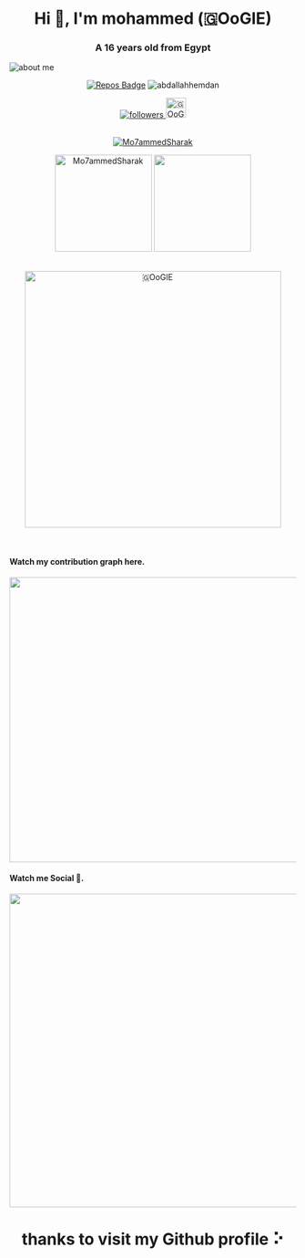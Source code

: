 <h1 align="center">Hi 👋, I'm mohammed (🇬OoGlE)</h1>
<h3 align="center">A 16 years old  from Egypt</h3>
<img alt="about me" src="https://user-images.githubusercontent.com/67878024/147480040-14819974-3694-4a5f-8233-048ac1e011ac.png">
<div align="center">   

[![Repos Badge](https://badges.pufler.dev/repos/Mo7ammedSharak)](https://badges.pufler.dev)
<img src="https://komarev.com/ghpvc/?username=Mo7ammedSharak&label=Profile%20views&color=0e75b6&style=flat" alt="abdallahhemdan" />

</div>
<div align="center">
  
<a href="https://quora.com/profile/Mohammed-Sharaki">
<img alt="followers" title="Follow me on quora" src="https://user-images.githubusercontent.com/67878024/139280354-284c728c-4ad8-45a8-8e86-6878ad63ebd1.png">
</a>

  
  <a href="https://mo7ammedsharak.hashnode.dev/">
  <img alt="🇬OoGlE's hashnode" width="35px" src="https://seeklogo.com/images/H/hashnode-logo-B114767E70-seeklogo.com.png" draggable="false" />
</a>
  
  </div>
  <br>
<p align="center"> <a href="https://github.com/ryo-ma/github-profile-trophy"><img src="https://github-profile-trophy.vercel.app/?username=Mo7ammedSharak&theme=onedark&margin-w=15&margin-h=15&column=7" alt="Mo7ammedSharak" /></a> </p>

<div height="170" align="center">
<img height="170"  src="https://github-readme-stats.vercel.app/api?username=Mo7ammedSharak&count_private=true&include_all_commits=true&theme=onedark" alt="Mo7ammedSharak" />
<img height="170"  src="https://github-readme-stats.vercel.app/api/top-langs/?username=Mo7ammedSharak&layout=compact&theme=onedark&langs_count=15" />
</div>

<br/>
<p align="center"> 
<img align="center" width="450"  src="https://github-readme-streak-stats.herokuapp.com/?user=Mo7ammedSharak&theme=dark" alt="🇬OoGlE" /> 

</p>


<br>


<!--
<ul>
<li><img src="https://media.giphy.com/media/WUlplcMpOCEmTGBtBW/giphy.gif" width="30"> I’m currently working on Machine Learning.I have knowledge of <a href="https://github.com/suubh/Machine-Learning-in-Python">ML algorithms</a> and worked on Intrusion detection system and algorithms analysis in datasets.Looking forward to learn DNN and try Reinforcement Learning. </li>
<li><img src="https://cultofthepartyparrot.com/parrots/hd/laptop_parrot.gif" width="25" height="25"/> I’m currently learning Web development specifically MERN stack for web implementation of some projects and interest.I have some basic knowledge of <a href="https://github.com/suubh/Hello-Android">Android</a> using Kotlin.</li>
<li><img src="https://cultofthepartyparrot.com/parrots/hd/githubparrot.gif" width="25" height="25"/> I’m looking to collaborate on Open Source and participate in <a href="https://devpost.com/shubham-btech18?ref_content=user-portfolio&ref_feature=portfolio&ref_medium=global-nav">Hackathons</a>.</li>
<li><img src="https://cultofthepartyparrot.com/parrots/hd/60fpsparrot.gif" width="25" height="25"/> Ask me about anything, its always fun to learn and discuss.</li>
<li><img src="https://cultofthepartyparrot.com/parrots/hd/dealwithitnowparrot.gif" width="25" height="25"/> Fun fact: I am an enthusiast Photographer. </li>
</ul>
<br>

-->

<h4>Watch my contribution graph here.</h4>

<p align="center">
<img align="center" width="10000" height="500" src="https://activity-graph.herokuapp.com/graph?username=Mo7ammedSharak&theme=github" >
</p>   



<h4>Watch me Social 🤔.</h4>
<div align="center">
<a href="https://twitter.com/Mo7ammedSharak">
<img width="550" src="https://github-readme-twitter.gazf.vercel.app/api?id=Mo7ammedSharak&layout=wide&show_reply=off&show_retweet=on" />
</a>
</p>
</div>

<h1 align="center">thanks to visit my Github profile ⠕</p>
